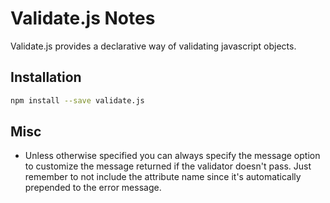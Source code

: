 # Validate.js Notes

Validate.js provides a declarative way of validating javascript objects.


## Installation

```sh
npm install --save validate.js
```


## Misc

- Unless otherwise specified you can always specify the message option to customize the message returned if the validator doesn't pass. Just remember to not include the attribute name since it's automatically prepended to the error message.

